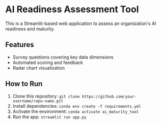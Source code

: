 # AI Readiness Assessment Tool

This is a Streamlit-based web application to assess an organization's AI readiness and maturity.

## Features
- Survey questions covering key data dimensions
- Automated scoring and feedback
- Radar chart visualization

## How to Run
1. Clone this repository: `git clone https://github.com/your-username/repo-name.git`
2. Install dependencies: `conda env create -f requirements.yml`
3. Activate the environment: `conda activate ai_maturity_tool`
4. Run the app: `streamlit run app.py`


